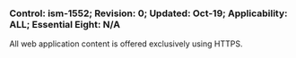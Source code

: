 ### Control: ism-1552; Revision: 0; Updated: Oct-19; Applicability: ALL; Essential Eight: N/A
<p>All web application content is offered exclusively using HTTPS.</p>
